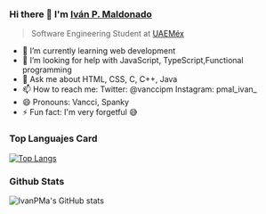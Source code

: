 ### Hi there 👋 I'm [Iván P. Maldonado](https://www.linkedin.com/in/iv%C3%A1n-pacheco-maldonado-94b307195/)
> Software Engineering Student at [UAEMéx](https://www.uaemex.mx/)
- 🌱 I’m currently learning web development
- 🤔 I’m looking for help with JavaScript, TypeScript,Functional programming
- 💬 Ask me about HTML, CSS, C, C++, Java
- 📫 How to reach me: Twitter: @vanccipm Instagram: pmal_ivan_
- 😄 Pronouns: Vancci, Spanky
- ⚡ Fun fact: I'm very forgetful 😅

### Top Languajes Card
[![Top Langs](https://github-readme-stats.vercel.app/api/top-langs/?username=IvanPMa&layout=compact)](https://github.com/IvanPMa/github-readme-stats)

### Github Stats
<!--Agregar contribuciones privadas al total de commits contados-->
![IvanPMa's GitHub stats](https://github-readme-stats.vercel.app/api?username=IvanPMa&count_private=true&theme=radical)



